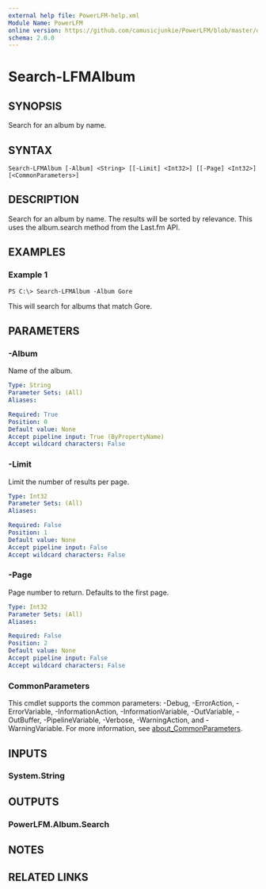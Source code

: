 ```yaml
---
external help file: PowerLFM-help.xml
Module Name: PowerLFM
online version: https://github.com/camusicjunkie/PowerLFM/blob/master/docs/Search-LFMAlbum.md
schema: 2.0.0
---
```


# Search-LFMAlbum

## SYNOPSIS
Search for an album by name.

## SYNTAX

```
Search-LFMAlbum [-Album] <String> [[-Limit] <Int32>] [[-Page] <Int32>] [<CommonParameters>]
```

## DESCRIPTION
Search for an album by name.
The results will be sorted by relevance.
This uses the album.search method from the Last.fm API.

## EXAMPLES

### Example 1
```
PS C:\> Search-LFMAlbum -Album Gore
```

This will search for albums that match Gore.

## PARAMETERS

### -Album
Name of the album.

```yaml
Type: String
Parameter Sets: (All)
Aliases:

Required: True
Position: 0
Default value: None
Accept pipeline input: True (ByPropertyName)
Accept wildcard characters: False
```

### -Limit
Limit the number of results per page.

```yaml
Type: Int32
Parameter Sets: (All)
Aliases:

Required: False
Position: 1
Default value: None
Accept pipeline input: False
Accept wildcard characters: False
```

### -Page
Page number to return.
Defaults to the first page.

```yaml
Type: Int32
Parameter Sets: (All)
Aliases:

Required: False
Position: 2
Default value: None
Accept pipeline input: False
Accept wildcard characters: False
```

### CommonParameters
This cmdlet supports the common parameters: -Debug, -ErrorAction, -ErrorVariable, -InformationAction, -InformationVariable, -OutVariable, -OutBuffer, -PipelineVariable, -Verbose, -WarningAction, and -WarningVariable. For more information, see [about_CommonParameters](http://go.microsoft.com/fwlink/?LinkID=113216).

## INPUTS

### System.String
## OUTPUTS

### PowerLFM.Album.Search
## NOTES

## RELATED LINKS
